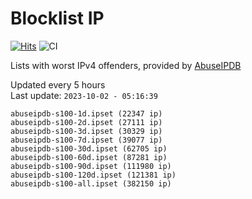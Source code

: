 # Blocklist IP

[![Hits](https://hits.seeyoufarm.com/api/count/incr/badge.svg?url=https%3A%2F%2Fgithub.com%2Fborestad%2Fblocklist-ip%2F&count_bg=%2379C83D&title_bg=%23555555&icon=&icon_color=%23E7E7E7&title=hits&edge_flat=false)](https://hits.seeyoufarm.com)  ![CI](https://img.shields.io/github/workflow/status/borestad/blocklist-ip/CI?style=flat-square)

Lists with worst IPv4 offenders, provided by [AbuseIPDB](https://www.abuseipdb.com/)

<!-- FOOTER-PLACEHOLDER -->
Updated every 5 hours<br>
Last update: `2023-10-02 - 05:16:39`
```
abuseipdb-s100-1d.ipset (22347 ip)
abuseipdb-s100-2d.ipset (27111 ip)
abuseipdb-s100-3d.ipset (30329 ip)
abuseipdb-s100-7d.ipset (39077 ip)
abuseipdb-s100-30d.ipset (62705 ip)
abuseipdb-s100-60d.ipset (87281 ip)
abuseipdb-s100-90d.ipset (111980 ip)
abuseipdb-s100-120d.ipset (121381 ip)
abuseipdb-s100-all.ipset (382150 ip)
```
